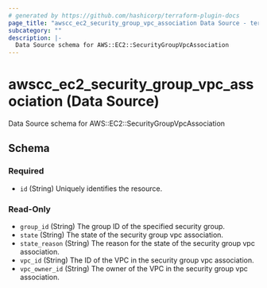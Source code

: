 ```yaml
---
# generated by https://github.com/hashicorp/terraform-plugin-docs
page_title: "awscc_ec2_security_group_vpc_association Data Source - terraform-provider-awscc"
subcategory: ""
description: |-
  Data Source schema for AWS::EC2::SecurityGroupVpcAssociation
---
```


# awscc_ec2_security_group_vpc_association (Data Source)

Data Source schema for AWS::EC2::SecurityGroupVpcAssociation



<!-- schema generated by tfplugindocs -->
## Schema

### Required

- `id` (String) Uniquely identifies the resource.

### Read-Only

- `group_id` (String) The group ID of the specified security group.
- `state` (String) The state of the security group vpc association.
- `state_reason` (String) The reason for the state of the security group vpc association.
- `vpc_id` (String) The ID of the VPC in the security group vpc association.
- `vpc_owner_id` (String) The owner of the VPC in the security group vpc association.
